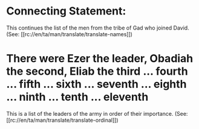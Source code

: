 # Connecting Statement:

This continues the list of the men from the tribe of Gad who joined David. (See: [[rc://en/ta/man/translate/translate-names]])

# There were Ezer the leader, Obadiah the second, Eliab the third ... fourth ... fifth ... sixth ... seventh ... eighth ... ninth ... tenth ... eleventh

This is a list of the leaders of the army in order of their importance. (See: [[rc://en/ta/man/translate/translate-ordinal]])